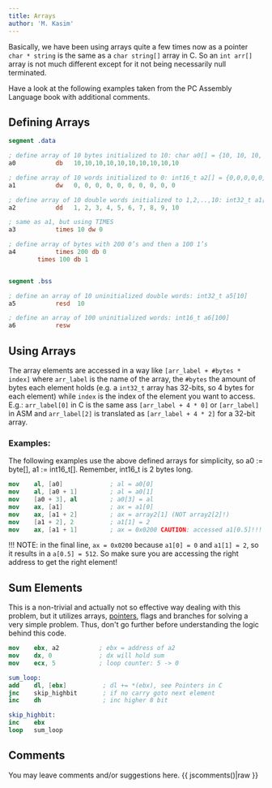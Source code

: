 ```yaml
---
title: Arrays
author: 'M. Kasim'
---
```


Basically, we have been using arrays quite a few times now as a pointer `char * string` is the same as a `char string[]` array in C. So an `int arr[]` array is not much different except for it not being necessarily null terminated.

Have a look at the following examples taken from the PC Assembly Language book with additional comments.

## Defining Arrays

```nasm
segment .data

; define array of 10 bytes initialized to 10: char a0[] = {10, 10, 10, 10, 10, 10, 10, 10, 10, 10}
a0           db   10,10,10,10,10,10,10,10,10,10

; define array of 10 words initialized to 0: int16_t a2[] = {0,0,0,0,0,0,0,0,0,0,0}
a1           dw   0, 0, 0, 0, 0, 0, 0, 0, 0, 0

; define array of 10 double words initialized to 1,2,..,10: int32_t a1[] = {1,2,3,4,5,6,7,8,9,10}
a2           dd   1, 2, 3, 4, 5, 6, 7, 8, 9, 10

; same as a1, but using TIMES
a3           times 10 dw 0

; define array of bytes with 200 0’s and then a 100 1’s
a4           times 200 db 0
		times 100 db 1


segment .bss

; define an array of 10 uninitialized double words: int32_t a5[10]
a5           resd  10

; define an array of 100 uninitialized words: int16_t a6[100]
a6           resw  
```


## Using Arrays
The array elements are accessed in a way like `[arr_label + #bytes * index]` where `arr_label` is the name of the array, the `#bytes` the amount of bytes each element holds (e.g. a `int32_t` array has 32-bits, so 4 bytes for each element) while `index` is the index of the element you want to access. E.g.: `arr_label[0]` in C is the same ass `[arr_label + 4 * 0]` or `[arr_label]` in ASM and `arr_label[2]` is translated as `[arr_label + 4 * 2]` for a 32-bit array.

### Examples:
The following examples use the above defined arrays for simplicity, so a0 := byte\[], a1 := int16_t\[]. Remember, int16_t is 2 bytes long.

```nasm
mov    al, [a0]             ; al = a0[0]
mov    al, [a0 + 1]         ; al = a0[1]
mov    [a0 + 3], al         ; a0[3] = al
mov    ax, [a1]             ; ax = a1[0]
mov    ax, [a1 + 2]         ; ax = array2[1] (NOT array2[2]!)
mov    [a1 + 2], 2          ; a1[1] = 2
mov    ax, [a1 + 1]         ; ax = 0x0200 CAUTION: accessed a1[0.5]!!!
```
!!! NOTE: in the final line, `ax = 0x0200` because `a1[0] = 0` and `a1[1] = 2`, so it results in a `a[0.5] = 512`. So make sure you are accessing the right address to get the right element!

## Sum Elements
This is a non-trivial and actually not so effective way dealing with this problem, but it utilizes arrays, [pointers](../c-tutorial/pointers), flags and branches for solving a very simple problem. Thus, don't go further before understanding the logic behind this code.

```nasm
mov    ebx, a2           ; ebx = address of a2
mov    dx, 0             ; dx will hold sum
mov    ecx, 5			 ; loop counter: 5 -> 0

sum_loop:
add    dl, [ebx]          ; dl += *(ebx), see Pointers in C
jnc    skip_highbit       ; if no carry goto next element
inc    dh                 ; inc higher 8 bit

skip_highbit:
inc    ebx 
loop   sum_loop
```


## Comments
You may leave comments and/or suggestions here.
{{ jscomments()|raw }}